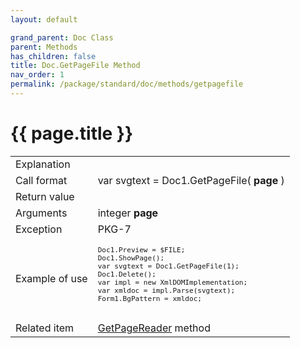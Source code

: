 ```yaml
---
layout: default

grand_parent: Doc Class
parent: Methods
has_children: false
title: Doc.GetPageFile Method
nav_order: 1
permalink: /package/standard/doc/methods/getpagefile
---
```

# {{ page.title }}

<table>
  <tr>
    <td>Explanation</td>
    <td colspan="2"></td>
  </tr>
  <tr>
    <td>Call format</td>
    <td colspan="2">var svgtext = Doc1.GetPageFile( <b>page</b> )</td>
  </tr>
  <tr>
    <td>Return value</td>
    <td colspan="2"></td>
  </tr>  
  <tr>
    <td>Arguments</td>
    <td>integer <b>page</b></td>
    <td></td>
  </tr>
  <tr>
    <td>Exception</td>
    <td>PKG-7</td>
    <td></td>
  </tr>
  <tr>
    <td>Example of use</td>
    <td colspan="2"><code><pre>
Doc1.Preview = $FILE;
Doc1.ShowPage();
var svgtext = Doc1.GetPageFile(1);
Doc1.Delete();
var impl = new XmlDOMImplementation;
var xmldoc = impl.Parse(svgtext);
Form1.BgPattern = xmldoc;
    </pre></code></td>
  </tr>
  <tr>
    <td>Related item</td>
    <td colspan="2"><a href="/package/standard/doc/methods/getpagereader">GetPageReader</a> method</td>
  </tr>
</table>